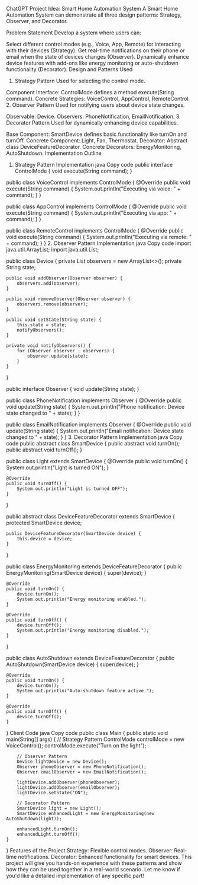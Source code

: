 
ChatGPT
Project Idea: Smart Home Automation System
A Smart Home Automation System can demonstrate all three design patterns: Strategy, Observer, and Decorator.

Problem Statement
Develop a system where users can:

Select different control modes (e.g., Voice, App, Remote) for interacting with their devices (Strategy).
Get real-time notifications on their phone or email when the state of devices changes (Observer).
Dynamically enhance device features with add-ons like energy monitoring or auto-shutdown functionality (Decorator).
Design and Patterns Used
1. Strategy Pattern
   Used for selecting the control mode.

Component Interface: ControlMode defines a method execute(String command).
Concrete Strategies: VoiceControl, AppControl, RemoteControl.
2. Observer Pattern
   Used for notifying users about device state changes.

Observable: Device.
Observers: PhoneNotification, EmailNotification.
3. Decorator Pattern
   Used for dynamically enhancing device capabilities.

Base Component: SmartDevice defines basic functionality like turnOn and turnOff.
Concrete Component: Light, Fan, Thermostat.
Decorator: Abstract class DeviceFeatureDecorator.
Concrete Decorators: EnergyMonitoring, AutoShutdown.
Implementation Outline
1. Strategy Pattern Implementation
   java
   Copy code
   public interface ControlMode {
   void execute(String command);
   }

public class VoiceControl implements ControlMode {
@Override
public void execute(String command) {
System.out.println("Executing via voice: " + command);
}
}

public class AppControl implements ControlMode {
@Override
public void execute(String command) {
System.out.println("Executing via app: " + command);
}
}

public class RemoteControl implements ControlMode {
@Override
public void execute(String command) {
System.out.println("Executing via remote: " + command);
}
}
2. Observer Pattern Implementation
   java
   Copy code
   import java.util.ArrayList;
   import java.util.List;

public class Device {
private List<Observer> observers = new ArrayList<>();
private String state;

    public void addObserver(Observer observer) {
        observers.add(observer);
    }

    public void removeObserver(Observer observer) {
        observers.remove(observer);
    }

    public void setState(String state) {
        this.state = state;
        notifyObservers();
    }

    private void notifyObservers() {
        for (Observer observer : observers) {
            observer.update(state);
        }
    }
}

public interface Observer {
void update(String state);
}

public class PhoneNotification implements Observer {
@Override
public void update(String state) {
System.out.println("Phone notification: Device state changed to " + state);
}
}

public class EmailNotification implements Observer {
@Override
public void update(String state) {
System.out.println("Email notification: Device state changed to " + state);
}
}
3. Decorator Pattern Implementation
   java
   Copy code
   public abstract class SmartDevice {
   public abstract void turnOn();
   public abstract void turnOff();
   }

public class Light extends SmartDevice {
@Override
public void turnOn() {
System.out.println("Light is turned ON");
}

    @Override
    public void turnOff() {
        System.out.println("Light is turned OFF");
    }
}

public abstract class DeviceFeatureDecorator extends SmartDevice {
protected SmartDevice device;

    public DeviceFeatureDecorator(SmartDevice device) {
        this.device = device;
    }
}

public class EnergyMonitoring extends DeviceFeatureDecorator {
public EnergyMonitoring(SmartDevice device) {
super(device);
}

    @Override
    public void turnOn() {
        device.turnOn();
        System.out.println("Energy monitoring enabled.");
    }

    @Override
    public void turnOff() {
        device.turnOff();
        System.out.println("Energy monitoring disabled.");
    }
}

public class AutoShutdown extends DeviceFeatureDecorator {
public AutoShutdown(SmartDevice device) {
super(device);
}

    @Override
    public void turnOn() {
        device.turnOn();
        System.out.println("Auto-shutdown feature active.");
    }

    @Override
    public void turnOff() {
        device.turnOff();
    }
}
Client Code
java
Copy code
public class Main {
public static void main(String[] args) {
// Strategy Pattern
ControlMode controlMode = new VoiceControl();
controlMode.execute("Turn on the light");

        // Observer Pattern
        Device lightDevice = new Device();
        Observer phoneObserver = new PhoneNotification();
        Observer emailObserver = new EmailNotification();

        lightDevice.addObserver(phoneObserver);
        lightDevice.addObserver(emailObserver);
        lightDevice.setState("ON");

        // Decorator Pattern
        SmartDevice light = new Light();
        SmartDevice enhancedLight = new EnergyMonitoring(new AutoShutdown(light));

        enhancedLight.turnOn();
        enhancedLight.turnOff();
    }
}
Features of the Project
Strategy: Flexible control modes.
Observer: Real-time notifications.
Decorator: Enhanced functionality for smart devices.
This project will give you hands-on experience with these patterns and show how they can be used together in a real-world scenario. Let me know if you'd like a detailed implementation of any specific part!





